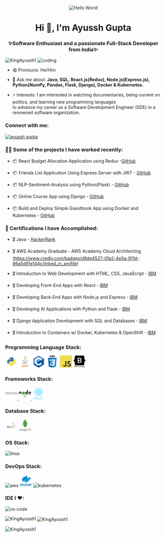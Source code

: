 <p align='center' style='margin: 16px 4px 8px;'>
    <img src="./assets/greetings.gif" alt="Hello World" />
</p>

<h1 align="center">Hi 👋, I'm Ayussh Gupta</h1>

<h3 align="center">✨Software Enthusiast and a passionate Full-Stack Developer from India✨</h3>

<img align="right" alt="coding" width="400" src="https://user-images.githubusercontent.com/55389276/140866485-8fb1c876-9a8f-4d6a-98dc-08c4981eaf70.gif" ></img>

<p align="left"> <img src="https://komarev.com/ghpvc/?username=KingAyussh1&label=Profile%20views&color=0e75b6&style=flat" alt="KingAyussh1" /> </p>

- 😄 Pronouns: He/Him

- 💬 Ask me about: **Java, SQL, React.js(Redux), Node.js(Express.js), Python(NumPy, Pandas, Flask, Django), Docker & Kubernetes.**

- ⚡ Interests: I am interested in watching documentaries, being current on politics, and learning new programming languages to advance my career as a Software Development Engineer (SDE) in a renowned software organization.

<h3 align="left">Connect with me:</h3>
<p align="left">
<a href="https://www.linkedin.com/in/ayussh-gupta-0718411b6/" target="blank"><img align="center" src="https://raw.githubusercontent.com/rahuldkjain/github-profile-readme-generator/master/src/images/icons/Social/linked-in-alt.svg" alt="ayussh gupta" height="30" width="40" /></a>
</p>

<h3 align="left">👨‍💻 Some of the projects I have worked recently:</h3>

- 📦 React Budget Allocation Application using Redux -[GitHub](https://github.com/KingAyussh1/React-Budget-Allocation-Application-Using-Redux.git)

- 📦 Friends List Application Using Express Server with JWT - [GitHub](https://github.com/KingAyussh1/Friends-List-Application-Using-Express-Server-with-JWT.git)

- 📦 NLP-Sentiment-Analysis using Python(Flask) - [GitHub](https://github.com/KingAyussh1/NLP-Sentiment-Analysis-Using-Python-Flask.git)

- 📦 Online Course App using Django - [GitHub](https://github.com/KingAyussh1/Online-Course-App-using-Django.git)

- 📦 Build and Deploy Simple Guestbook App using Docker and Kubernetes - [GitHub](https://github.com/KingAyussh1/Build-and-Deploy-Simple-Guestbook-App.git)

<h3 align="left">🧾 Certifications I have Accomplished:</h3>

- 🎖 Java - [HackerRank](https://www.hackerrank.com/certificates/a0c4f5940e21)

- 🎖 AWS Academy Graduate - AWS Academy Cloud Architecting (https://www.credly.com/badges/d8de4527-0fa2-4e5a-911d-86a5d91e144c/linked_in_profile)

- 🎖 Introduction to Web Development with HTML, CSS, JavaScript - [IBM](https://www.coursera.org/account/accomplishments/records/K4WC47YYR6AZ)

- 🎖 Developing Front-End Apps with React - [IBM](https://www.coursera.org/account/accomplishments/records/KRRWYSK5TMVM)

- 🎖 Developing Back-End Apps with Node.js and Express - [IBM](https://www.coursera.org/account/accomplishments/records/GCLWNXJFL2ZM)

- 🎖 Developing AI Applications with Python and Flask - [IBM](https://www.coursera.org/account/accomplishments/records/GZRYP9WFF5W9)

- 🎖 Django Application Development with SQL and Databases - [IBM](https://www.coursera.org/account/accomplishments/records/DMCZTUFA8YZL)

- 🎖 Introduction to Containers w/ Docker, Kubernetes & OpenShift - [IBM](https://www.coursera.org/account/accomplishments/records/A2EZXT2498LA)

<h3 align="left">Programming Language Stack:</h3>
<p align="left"><img src="https://raw.githubusercontent.com/github/explore/80688e429a7d4ef2fca1e82350fe8e3517d3494d/topics/python/python.png" alt="python" title="python" width="40" height="40"/> <img src="https://raw.githubusercontent.com/github/explore/80688e429a7d4ef2fca1e82350fe8e3517d3494d/topics/java/java.png" alt="java" title="java8" width="40" height="40"/> <img src="https://raw.githubusercontent.com/devicons/devicon/master/icons/c/c-original.svg" alt="c" title="c" width="40" height="40"/> <img src="https://raw.githubusercontent.com/devicons/devicon/master/icons/css3/css3-original-wordmark.svg" alt="css3" title="css3" width="40" height="40"/> </a> <img src="https://raw.githubusercontent.com/devicons/devicon/master/icons/javascript/javascript-original.svg" alt="javascript" title="javascript" width="40" height="40"/> <img src="https://raw.githubusercontent.com/devicons/devicon/master/icons/bootstrap/bootstrap-plain-wordmark.svg" alt="bootstrap" title="bootstrap" width="40" height="40"/> </p>

<h3 align="left">Frameworks Stack:</h3>
<p align="left"><a href="https://expressjs.com" target="_blank" rel="noreferrer"> <img src="https://raw.githubusercontent.com/devicons/devicon/master/icons/express/express-original-wordmark.svg" alt="express" title="express.js" width="40" height="40"/> </a> <a href="https://nodejs.org" target="_blank" rel="noreferrer"> <img src="https://raw.githubusercontent.com/devicons/devicon/master/icons/nodejs/nodejs-original-wordmark.svg" alt="nodejs" title="node.js" width="40" height="40"/> </a> <a href="https://reactjs.org/" target="_blank" rel="noreferrer"> <img src="https://raw.githubusercontent.com/devicons/devicon/master/icons/react/react-original-wordmark.svg" alt="react" title="react.js" width="40" height="40"/> </a>
<a> </p>

<h3 align="left">Database Stack:</h3>
<p align="left"><img src="https://raw.githubusercontent.com/github/explore/80688e429a7d4ef2fca1e82350fe8e3517d3494d/topics/mysql/mysql.png" alt="mysql" title="mysql" width="40" height="40"/> <a href="https://www.mongodb.com/" target="_blank" rel="noreferrer"> <img src="https://raw.githubusercontent.com/devicons/devicon/master/icons/mongodb/mongodb-original-wordmark.svg" alt="mongodb" title="mongodb" width="40" height="40"/> </a> </p>

<h3 align="left">OS Stack:</h3>
<p align="left"><img src="https://brandlogos.net/wp-content/uploads/2020/03/Linux-logo.png" alt="linux" title="linux" width="40" height="40"/> </p>

<h3 align="left">DevOps Stack:</h3>
<p align="left"><img src="https://www.vectorlogo.zone/logos/amazon_aws/amazon_aws-icon.svg" alt="aws" title="aws" width="40" height="40"/> <img src="https://raw.githubusercontent.com/github/explore/80688e429a7d4ef2fca1e82350fe8e3517d3494d/topics/docker/docker.png" alt="docker" title="docker" width="40" height="40"/> <img src="https://www.vectorlogo.zone/logos/kubernetes/kubernetes-icon.svg" alt="kubernetes" title="kubernetes" width="40" height="40"/> </p>

<h3 align="left">IDE I ♥:</h3>
<p align="left"><img src="https://www.vectorlogo.zone/logos/visualstudio_code/visualstudio_code-icon.svg" alt="vs-code" title="vs-code" width="40" height="40"/> </p>


<p><img align="left" src="https://github-readme-stats.vercel.app/api/top-langs?username=KingAyussh1&show_icons=true&locale=en&layout=compact" alt="KingAyussh1" /></p>


<p>&nbsp;<img align="center" src="https://github-readme-stats.vercel.app/api?username=KingAyussh1&show_icons=true&locale=en" alt="KingAyussh1" /></p>


<p><img align="center" src="https://github-readme-streak-stats.herokuapp.com/?user=KingAyussh1&" alt="KingAyussh1" /></p>

<!--
**KingAyussh1/KingAyussh1** is a ✨ _special_ ✨ repository because its `README.md` (this file) appears on your GitHub profile.

Here are some ideas to get you started:

- 🔭 I’m currently working on ...
- 🌱 I’m currently learning ...
- 👯 I’m looking to collaborate on ...
- 🤔 I’m looking for help with ...
- 💬 Ask me about ...
- 📫 How to reach me: ...
- 😄 Pronouns: ...
- ⚡ Fun fact: ...
-->
